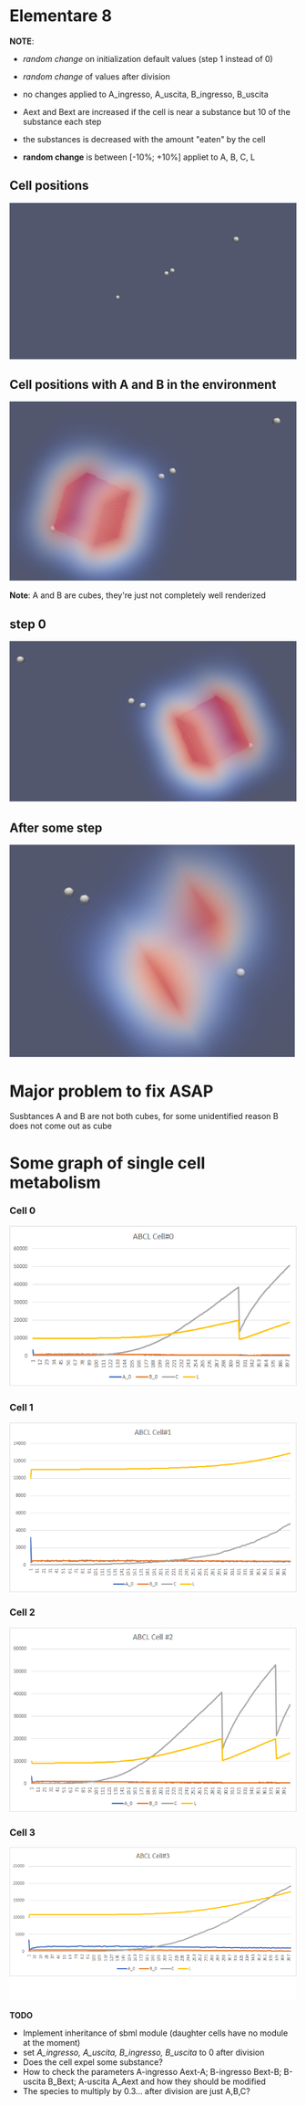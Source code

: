 # Elementare 8

__NOTE__: 

* _random change_ on initialization default values (step 1 instead of 0)
* _random change_ of values after division
* no changes applied to A_ingresso, A_uscita, B_ingresso, B_uscita
* Aext and Bext are increased if the cell is near a substance but 10 of the substance each step
* the substances is decreased with the amount "eaten" by the cell

* __random change__ is between [-10%; +10%] appliet to A, B, C, L

## Cell positions
![cell_position](positions.png)

## Cell positions with A and B in the environment
![environment](cell_and_substances.png)

__Note__: A and B are cubes, they're just not completely well renderized

## step 0
![step0](step0.png)

## After some step
![some_step](some_step.png)

# Major problem to fix ASAP
Susbtances A and B are not both cubes, for some unidentified reason B does not come out as cube

# Some graph of single cell metabolism

### Cell 0
![cell0](Cell0.png)

### Cell 1
![cell0](Cell1.png)

### Cell 2
![cell0](Cell2.png)

### Cell 3
![cell0](Cell3.png)


__TODO__  
* Implement inheritance of sbml module (daughter cells have no module at the moment)
* set _A_ingresso, A_uscita, B_ingresso, B_uscita_ to 0 after division 
* Does the cell expel some substance?
* How to check the parameters A-ingresso Aext-A; B-ingresso Bext-B; B-uscita B_Bext; A-uscita A_Aext 
  and how they should be modified
* The species to multiply by 0.3... after division are just A,B,C?
